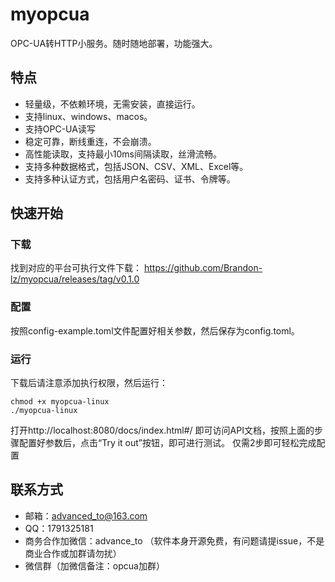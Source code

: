 # myopcua
OPC-UA转HTTP小服务。随时随地部署，功能强大。

## 特点
- 轻量级，不依赖环境，无需安装，直接运行。
- 支持linux、windows、macos。
- 支持OPC-UA读写
- 稳定可靠，断线重连，不会崩溃。
- 高性能读取，支持最小10ms间隔读取，丝滑流畅。
- 支持多种数据格式，包括JSON、CSV、XML、Excel等。
- 支持多种认证方式，包括用户名密码、证书、令牌等。


## 快速开始

### 下载
找到对应的平台可执行文件下载： https://github.com/Brandon-lz/myopcua/releases/tag/v0.1.0

### 配置
按照config-example.toml文件配置好相关参数，然后保存为config.toml。


### 运行
下载后请注意添加执行权限，然后运行：

```
chmod +x myopcua-linux
./myopcua-linux
```
打开http://localhost:8080/docs/index.html#/ 即可访问API文档，按照上面的步骤配置好参数后，点击“Try it out”按钮，即可进行测试。
仅需2步即可轻松完成配置

## 联系方式
- 邮箱：advanced_to@163.com
- QQ：1791325181
- 商务合作加微信：advance_to  （软件本身开源免费，有问题请提issue，不是商业合作或加群请勿扰）
- 微信群（加微信备注：opcua加群）
